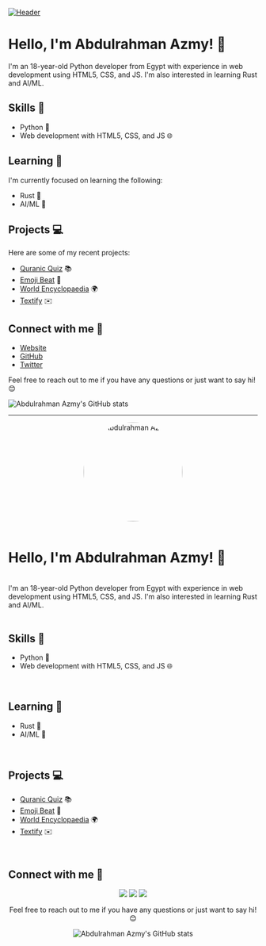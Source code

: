 [![Header](https://www.codeman.gq/pro.jpg)](https://codeman.gq)
# Hello, I'm Abdulrahman Azmy! 👋

I'm an 18-year-old Python developer from Egypt with experience in web development using HTML5, CSS, and JS. I'm also interested in learning Rust and AI/ML.

## Skills 🚀

- Python 🐍
- Web development with HTML5, CSS, and JS 🌐

## Learning 📖

I'm currently focused on learning the following:

- Rust 🦀
- AI/ML 🤖

## Projects 💻

Here are some of my recent projects:

- [Quranic Quiz](https://heartfelt-kangaroo-ee8ab5.netlify.app) 📚
- [Emoji Beat](https://glistening-daffodil-5cf9df.netlify.app/) 🎵
- [World Encyclopaedia](https://festive-lamarr-a9315a.netlify.app) 🌍
- [Textify](https://startling-belekoy-2f8198.netlify.app) ✉️

## Connect with me 🤝

- [Website](https://codeman.gq/)
- [GitHub](https://github.com/abdulrahman-2005)
- [Twitter](https://twitter.com/Abdulra42082285)

Feel free to reach out to me if you have any questions or just want to say hi! 😊


![Abdulrahman Azmy's GitHub stats](https://github-readme-stats.vercel.app/api?username=abdulrahman-2005&show_icons=true&theme=radical)

---
<p align="center">
  <a href="https://codeman.gq"><img src="https://www.codeman.gq/pro.jpg" alt="Abdulrahman Azmy" width="200" height="200" style="border-radius: 50%"></a>
  <br>
  <br>
  <samp>
    <h1>Hello, I'm Abdulrahman Azmy! 👋</h1>
    <br>
    I'm an 18-year-old Python developer from Egypt with experience in web development using HTML5, CSS, and JS. I'm also interested in learning Rust and AI/ML.
    <br>
    <br>
    <h2>Skills 🚀</h2>
    <ul>
      <li>Python 🐍</li>
      <li>Web development with HTML5, CSS, and JS 🌐</li>
    </ul>
    <br>
    <h2>Learning 📖</h2>
    <ul>
      <li>Rust 🦀</li>
      <li>AI/ML 🤖</li>
    </ul>
    <br>
    <h2>Projects 💻</h2>
    <ul>
      <li><a href="https://heartfelt-kangaroo-ee8ab5.netlify.app">Quranic Quiz</a> 📚</li>
      <li><a href="https://glistening-daffodil-5cf9df.netlify.app/">Emoji Beat</a> 🎵</li>
      <li><a href="https://festive-lamarr-a9315a.netlify.app">World Encyclopaedia</a> 🌍</li>
      <li><a href="https://startling-belekoy-2f8198.netlify.app">Textify</a> ✉️</li>
    </ul>
    <br>
    <h2>Connect with me 🤝</h2>
    <p align="center">
      <a href="https://codeman.gq"><img src="https://img.shields.io/badge/-codeman.gq-3423A6?style=flat-square&logo=Google-Chrome&logoColor=white&link=https://codeman.gq" /></a>
      <a href="https://github.com/abdulrahman-2005"><img src="https://img.shields.io/badge/-abdulrahman--2005-181717?style=flat-square&logo=GitHub&logoColor=white&link=https://github.com/abdulrahman-2005" /></a>
      <a href="https://twitter.com/Abdulra42082285"><img src="https://img.shields.io/badge/-@Abdulra42082285-1DA1F2?style=flat-square&logo=Twitter&logoColor=white&link=https://twitter.com/Abdulra42082285" /></a>
    </p>
  </samp>
</p>

<p align="center">Feel free to reach out to me if you have any questions or just want to say hi! 😊</p>

<p align="center">
  <img src="https://github-readme-stats.vercel.app/api?username=abdulrahman-2005&show_icons=true&theme=radical" alt="Abdulrahman Azmy's GitHub stats">
</p>
